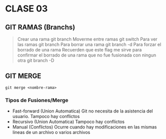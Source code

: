 # CLASE 03
## GIT RAMAS (Branchs)
> Crear una rama
    git branch <nombre-rama>
>Moverme entre ramas
    git switch <nombre-rama>
> Para ver las ramas
    git branch
> Para borrar una rama
    git branch -d <nombre-rama>
> Para forzar el borrado de una rama
    Recuerden que este flag me sirve para confirmar el borrado de una rama que no fue fusionada con ningun otra
        git branch -D <nombre-rama>

## GIT MERGE

    git merge <nombre-rama>

### Tipos de Fusiones/Merge
* Fast-forward (Union Automatica) Git no necesita de la asistencia del usuario. Tampoco hay conflictos
* Recursivo (Union Automatica) Tampoco hay conflictos
* Manual (Conflictos) Ocurre cuando hay modificaciones en las mismas lineas de un archivo o varios archivos